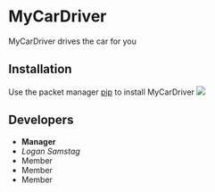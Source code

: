 # MyCarDriver

MyCarDriver drives the car for you

## Installation
Use the packet manager [pip](https://pypi.org/project/pip/) to install MyCarDriver
![](https://pypi.org/static/images/logo-small.95de8436.svg)

## Developers
- **Manager** 
- *Logan Samstag*
- Member 
- Member 
- Member
